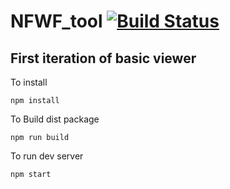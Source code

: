 # NFWF_tool [![Build Status](https://travis-ci.com/nemac/NFWF_tool.svg?branch=production)](https://travis-ci.com/nemac/NFWF_tool)

## First iteration of basic viewer

To install
```
npm install
```

To Build dist package
```
npm run build
```

To run dev server
```
npm start
```
